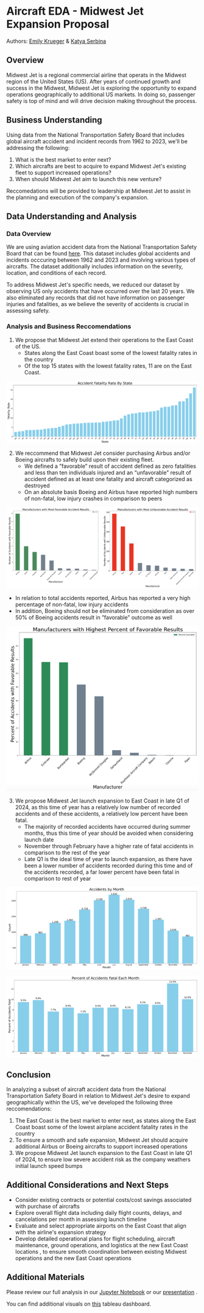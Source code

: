 # Aircraft EDA - Midwest Jet Expansion Proposal
Authors: [Emily Krueger](https://github.com/ekrueger1217) & [Katya Serbina](https://github.com/serbinaekaterinai)

## Overview
Midwest Jet is a regional commercial airline that operats in the Midwest region of the United States (US). After years of continued growth and success in the Midwest, Midwest Jet is exploring the opportunity to expand operations geographically to additional US markets. In doing so, passenger safety is top of mind and will drive decision making throughout the process. 

## Business Understanding
Using data from the National Transportation Safety Board that includes global aircraft accident and incident records from 1962 to 2023, we'll be addressing the following: 

1. What is the best market to enter next?
2. Which aircrafts are best to acquire to expand Midwest Jet's existing fleet to support increased operations?
3. When should Midwest Jet aim to launch this new venture?

Reccomedations will be provided to leadership at Midwest Jet to assist in the planning and execution of the company's expansion.

## Data Understanding and Analysis

### Data Overview
We are using aviation accident data from the National Transportation Safety Board that can be found [here](https://www.kaggle.com/datasets/khsamaha/aviation-accident-database-synopses). This dataset includes global accidents and incidents occcuring between 1962 and 2023 and involving various types of aircrafts. The dataset additionally includes information on the severity, location, and conditions of each record.

To address Midwest Jet's specific needs, we reduced our dataset by observing US only accidents that have occurred over the last 20 years. We also eliminated any records that did not have information on passenger injuries and fatalities, as we believe the severity of accidents is crucial in assessing safety. 

### Analysis and Business Reccomendations
1. We propose that Midwest Jet extend their operations to the East Coast of the US.
    * States along the East Coast boast some of the lowest fatality rates in the country
    * Of the top 15 states with the lowest fatality rates, 11 are on the East Coast.

![graph1](./images/fatality_by_state.png)

2. We reccommend that Midwest Jet consider purchasing Airbus and/or Boeing aircrafts to safely build upon their existing fleet.
    * We defined a ”favorable” result of accident defined as zero fatalities and less than ten individuals injured and an “unfavorable” result of accident defined as at least one fatality and aircraft categorized as destroyed
    * On an absolute basis Boeing and Airbus have reported high numbers of non-fatal, low injury crashes in comparison to peers

![graph2](./images/fav_unfav_whole.png)

   * In relation to total accidents reported, Airbus has reported a very high percentage of non-fatal, low injury accidents
   * In addition, Boeing should not be eliminated from consideration as over 50% of Boeing accidents result in ”favorable” outcome as well

![graph3](./images/fav_2.png)

3. We propose Midwest Jet launch expansion to East Coast in late Q1 of 2024, as this time of year has a relatively low number of recorded accidents and of these accidents, a relatively low percent have been fatal. 
    * The majority of recorded accidents have occurred during summer months, thus this time of year should be avoided when considering launch date
    * November through February have a higher rate of fatal accidents in comparison to the rest of the year
    * Late Q1 is the ideal time of year to launch expansion, as there have been a lower number of accidents recorded during this time and of the accidents recorded, a far lower percent have been fatal in comparison to rest of year

![graph4](./images/month_absolute.png)

![graph5](./images/month_fatality.png)

## Conclusion
In analyzing a subset of aircraft accident data from the National Transportation Safety Board in relation to Midwest Jet's desire to expand geographically within the US, we've developed the following three reccomendations:

1. The East Coast is the best market to enter next, as states along the East Coast boast some of the lowest airplane accident fatality rates in the country
2. To ensure a smooth and safe expansion, Midwest Jet should acquire additional Airbus or Boeing aircrafts to support increased operations
3. We propose Midwest Jet launch expansion to the East Coast in late Q1 of 2024, to ensure low severe accident risk as the company weathers initial launch speed bumps

## Additional Considerations and Next Steps
   * Consider existing contracts or potential costs/cost savings associated with purchase of aircrafts
   * Explore overall flight data including daily flight counts, delays, and cancelations per month in assessing launch timeline
   * Evaluate and select appropriate airports on the East Coast that align with the airline's expansion strategy
   * Develop detailed operational plans for flight scheduling, aircraft maintenance, ground operations, and logistics at the new East Coast locations , to ensure smooth coordination between existing Midwest operations and the new East Coast operations

## Additional Materials
Please review our full analysis in our [Jupyter Notebook](./Aircraft_Accidents_EDA.ipynb) or our [presentation](Midwest_Jet_Presentation) . 

You can find additional visuals on [this](https://public.tableau.com/app/profile/ekaterina.serbina/viz/ProjectMidwestJet/ProjectMidwestJet?publish=yes) tableau dashboard.
    







    










